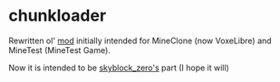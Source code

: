 # chunkloader

Rewritten ol' [mod](https://github.com/Beanzilla/chunkkeeper) initially intended for MineClone (now VoxeLibre) and MineTest (MineTest Game).

Now it is intended to be [skyblock_zero's](https://github.com/ChefZander/skyblock_zero) part (I hope it will)
